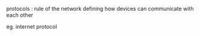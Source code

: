 protocols : rule of the network defining how devices can communicate with each other

eg. internet protocol